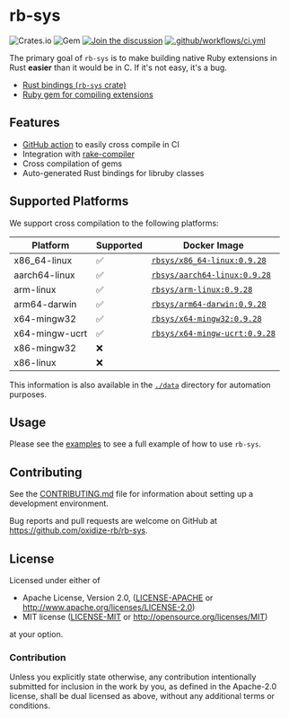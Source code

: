 # rb-sys

![Crates.io](https://img.shields.io/crates/v/rb-sys?style=flat) ![Gem](https://img.shields.io/gem/v/rb_sys?style=flat)
[![Join the discussion](https://img.shields.io/badge/slack-chat-blue.svg)](https://join.slack.com/t/oxidize-rb/shared_invite/zt-16zv5tqte-Vi7WfzxCesdo2TqF_RYBCw)
[![.github/workflows/ci.yml](https://github.com/oxidize-rb/rb-sys/actions/workflows/ci.yml/badge.svg)](https://github.com/oxidize-rb/rb-sys/actions/workflows/ci.yml)

The primary goal of `rb-sys` is to make building native Ruby extensions in Rust **easier** than it would be in C. If
it's not easy, it's a bug.

- [Rust bindings (`rb-sys` crate)](./crates/rb-sys/readme.md)
- [Ruby gem for compiling extensions](./gem/README.md)

## Features

- [GitHub action](https://github.com/oxidize-rb/cross-gem-action) to easily cross compile in CI
- Integration with [rake-compiler](https://github.com/rake-compiler/rake-compiler)
- Cross compilation of gems
- Auto-generated Rust bindings for libruby classes

## Supported Platforms

We support cross compilation to the following platforms:

| Platform       | Supported | Docker Image                                |
| -------------- | --------- | ------------------------------------------- |
| x86_64-linux   | ✅        | [`rbsys/x86_64-linux:0.9.28`][docker-hub]   |
| aarch64-linux  | ✅        | [`rbsys/aarch64-linux:0.9.28`][docker-hub]  |
| arm-linux      | ✅        | [`rbsys/arm-linux:0.9.28`][docker-hub]      |
| arm64-darwin   | ✅        | [`rbsys/arm64-darwin:0.9.28`][docker-hub]   |
| x64-mingw32    | ✅        | [`rbsys/x64-mingw32:0.9.28`][docker-hub]    |
| x64-mingw-ucrt | ✅        | [`rbsys/x64-mingw-ucrt:0.9.28`][docker-hub] |
| x86-mingw32    | ❌        |                                             |
| x86-linux      | ❌        |                                             |

This information is also available in the [`./data`](./data) directory for automation purposes.

## Usage

Please see the [examples](./examples) to see a full example of how to use `rb-sys`.

## Contributing

See the [CONTRIBUTING.md](./CONTRIBUTING.md) file for information about setting up a development environment.

Bug reports and pull requests are welcome on GitHub at https://github.com/oxidize-rb/rb-sys.

## License

Licensed under either of

- Apache License, Version 2.0, ([LICENSE-APACHE](LICENSE-APACHE) or http://www.apache.org/licenses/LICENSE-2.0)
- MIT license ([LICENSE-MIT](LICENSE-MIT) or http://opensource.org/licenses/MIT)

at your option.

### Contribution

Unless you explicitly state otherwise, any contribution intentionally submitted for inclusion in the work by you, as
defined in the Apache-2.0 license, shall be dual licensed as above, without any additional terms or conditions.

[docker-hub]: https://hub.docker.com/r/rbsys/rcd
